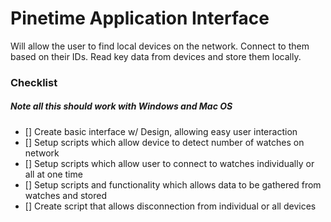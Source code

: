 # Pinetime Application Interface
Will allow the user to find local devices on the network.
Connect to them based on their IDs.
Read key data from devices and store them locally.

### Checklist
##### Note all this should work with Windows and Mac OS
- [] Create basic interface w/ Design, allowing easy user interaction
- [] Setup scripts which allow device to detect number of watches on network
- [] Setup scripts which allow user to connect to watches individually or all at one time
- [] Setup scripts and functionality which allows data to be gathered from watches and stored
- [] Create script that allows disconnection from individual or all devices

### 